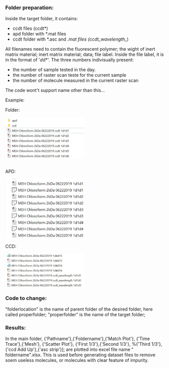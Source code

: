 ### Folder preparation:
Inside the target folder, it contains:
- ccdt files (ccdt*)
- apd folder with *.mat files
- ccdt folder with *.asc and *.mat files (ccdt_wavelength_*)

All filenames need to contain the fluorescent polymer; the wight of inert matrix material; inert matrix material; data; file label. Inside the file label, it is in the format of '*d*d*'. The three numbers indivisually present:
- the number of sample tested in the day. 
- the number of raster scan teste for the current sample
- the number of molecule measured in the current raster scan

The code wont't support name other than this...
<br>

Example:<br>

  Folder:<br>
  <p class="has-line-data" data-line-start="6" data-line-end="5"><img src="https://github.com/wlwlct/Data-Reform/blob/master/Before%20Dataset%20compare%20Excel/Pic%20for%20Readme/fileprepare%201.JPG" alt="F" width="250"></p>
  <br>
  APD:<br>
   <p class="has-line-data" data-line-start="6" data-line-end="5"><img src="https://github.com/wlwlct/Data-Reform/blob/master/Before%20Dataset%20compare%20Excel/Pic%20for%20Readme/APD.JPG" alt="A" width="250"></p>
  CCD:<br>
   <p class="has-line-data" data-line-start="6" data-line-end="5"><img src="https://github.com/wlwlct/Data-Reform/blob/master/Before%20Dataset%20compare%20Excel/Pic%20for%20Readme/ccd.JPG" alt="C" width="250"></p>
  
### Code to change:
"folderlocation" is the name of parent folder of the desired folder, here called properfolder;
"properfolder" is the name of the target folder;

### Results:
  In the main folder, {'Pathname'},{'Foldername'},{'Match Plot'}, {'Time Trace'},{'Mesh'}, {'Scatter Plot'}, {'First 1/3'},{'Second 1/3'},
%{'Third 1/3'},{'ccd Add Up'},{'asc strip'}]; are plotted into excel file name " foldername".xlsx. This is used before generating dataset files to remove soem useless molecules, or molecules with clear feature of impurity.
